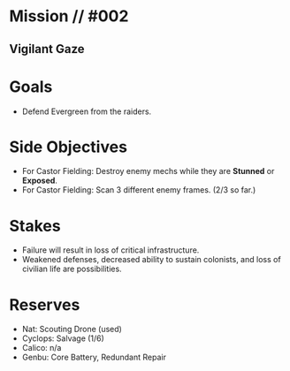 # Mission // #002
## Vigilant Gaze
# Goals
- Defend Evergreen from the raiders.

# Side Objectives
- For Castor Fielding: Destroy enemy mechs while they are **Stunned** or **Exposed**.
- For Castor Fielding: Scan 3 different enemy frames. (2/3 so far.)

# Stakes
- Failure will result in loss of critical infrastructure.
- Weakened defenses, decreased ability to sustain colonists, and loss of civilian life are possibilities.

# Reserves
- Nat: Scouting Drone (used)
- Cyclops: Salvage (1/6)
- Calico: n/a
- Genbu: Core Battery, Redundant Repair